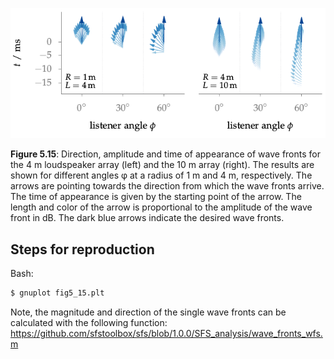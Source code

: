![Fig 5.15](fig5_15.png)

**Figure 5.15**: Direction, amplitude and time of appearance of wave fronts for
the 4 m loudspeaker array (left) and the 10 m array (right). The results are
shown for different angles φ at a radius of 1 m and 4 m, respectively. The
arrows are pointing towards the direction from which the wave fronts arrive. The
time of appearance is given by the starting point of the arrow. The length and
color of the arrow is proportional to the amplitude of the wave front in dB. The
dark blue arrows indicate the desired wave fronts.

## Steps for reproduction

Bash:
```Bash
$ gnuplot fig5_15.plt
```

Note, the magnitude and direction of the single wave fronts can be calculated
with the following function: 
https://github.com/sfstoolbox/sfs/blob/1.0.0/SFS_analysis/wave_fronts_wfs.m


